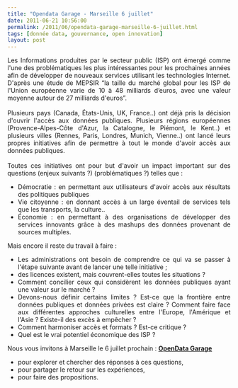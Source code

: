 ```yaml
---
title: "Opendata Garage - Marseille 6 juillet"
date: 2011-06-21 10:56:00
permalink: /2011/06/opendata-garage-marseille-6-juillet.html
tags: [donnée data, gouvernance, open innovation]
layout: post
---
```


<p style="text-align: justify">Les Informations produites par le secteur public (ISP) ont émergé comme l'une des problématiques les plus intéressantes pour les prochaines années afin de développer de nouveaux services utilisant les technologies Internet. D'après une étude de MEPSIR “la taille du marché global pour les ISP de l'Union européenne varie de 10 à 48 milliards d’euros, avec une valeur moyenne autour de 27 milliards d'euros”.<br /><br />Plusieurs pays (Canada, États-Unis, UK, France..) ont déjà pris la décision d'ouvrir l'accès aux données publiques. Plusieurs régions européennes (Provence-Alpes-Côte d'Azur, la Catalogne, le Piémont, le Kent..) et plusieurs villes (Rennes, Paris, Londres, Munich, Vienne..) ont lancé leurs propres initiatives afin de permettre à tout le monde d'avoir accès aux données publiques.<br /><br />Toutes ces initiatives ont pour but d'avoir un impact important sur des questions (enjeux suivants ?) (problématiques ?) telles que :</p>   <!--more-->   <ul style="text-align: justify"> <li>Démocratie : en permettant aux utilisateurs d'avoir accès aux résultats des politiques publiques</li> <li>Vie citoyenne : en donnant accès à un large éventail de services tels que les transports, la culture.. </li> <li>Économie : en permettant à des organisations de développer des services innovants grâce à des mashups des données provenant de sources multiples.</li> </ul> <p style="text-align: justify">Mais encore il reste du travail à faire :</p> <ul style="text-align: justify"> <li>Les administrations ont besoin de comprendre ce qui va se passer à l'étape suivante avant de lancer une telle initiative ;</li> <li>des licences existent, mais couvrent-elles toutes les situations ?</li> <li>Comment concilier ceux qui considèrent les données publiques ayant une valeur sur le marché ?</li> <li>Devons-nous définir certains limites ? Est-ce que la frontière entre données publiques et données privées est claire ? Comment faire face aux différentes approches culturelles entre l'Europe, l'Amérique et l'Asie ? Existe-il des excès à empêcher ? </li> <li>Comment harmoniser accès et formats ? Est-ce critique ? </li> <li>Quel est le vrai potentiel économique des ISP ?</li> </ul> <p style="text-align: justify">Nous vous invitons à Marseille le 6 juillet prochain : <strong><a href="http://opendatagarage.org/pg/cmspages/read/presentation" target="_blank">OpenData Garage</a></strong></p> <ul> <li>pour explorer et chercher des réponses à ces questions,</li> <li>pour partager le retour sur les expériences, </li> <li>pour faire des propositions.</li> </ul>
